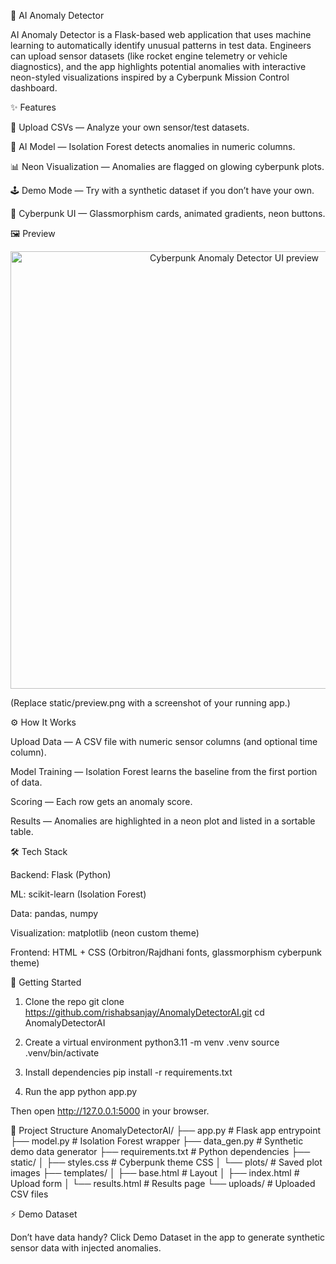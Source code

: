 🚀 AI Anomaly Detector

AI Anomaly Detector is a Flask-based web application that uses machine learning to automatically identify unusual patterns in test data. Engineers can upload sensor datasets (like rocket engine telemetry or vehicle diagnostics), and the app highlights potential anomalies with interactive neon-styled visualizations inspired by a Cyberpunk Mission Control dashboard.

✨ Features

📂 Upload CSVs — Analyze your own sensor/test datasets.

🤖 AI Model — Isolation Forest detects anomalies in numeric columns.

📊 Neon Visualization — Anomalies are flagged on glowing cyberpunk plots.

🕹️ Demo Mode — Try with a synthetic dataset if you don’t have your own.

🎨 Cyberpunk UI — Glassmorphism cards, animated gradients, neon buttons.

🖼️ Preview
<p align="center"> <img src="static/preview.png" width="700" alt="Cyberpunk Anomaly Detector UI preview"> </p>

(Replace static/preview.png with a screenshot of your running app.)

⚙️ How It Works

Upload Data — A CSV file with numeric sensor columns (and optional time column).

Model Training — Isolation Forest learns the baseline from the first portion of data.

Scoring — Each row gets an anomaly score.

Results — Anomalies are highlighted in a neon plot and listed in a sortable table.

🛠️ Tech Stack

Backend: Flask (Python)

ML: scikit-learn (Isolation Forest)

Data: pandas, numpy

Visualization: matplotlib (neon custom theme)

Frontend: HTML + CSS (Orbitron/Rajdhani fonts, glassmorphism cyberpunk theme)

🚀 Getting Started
1. Clone the repo
git clone https://github.com/rishabsanjay/AnomalyDetectorAI.git
cd AnomalyDetectorAI

2. Create a virtual environment
python3.11 -m venv .venv
source .venv/bin/activate

3. Install dependencies
pip install -r requirements.txt

4. Run the app
python app.py


Then open http://127.0.0.1:5000
 in your browser.

📂 Project Structure
AnomalyDetectorAI/
├── app.py               # Flask app entrypoint
├── model.py             # Isolation Forest wrapper
├── data_gen.py          # Synthetic demo data generator
├── requirements.txt     # Python dependencies
├── static/
│   ├── styles.css       # Cyberpunk theme CSS
│   └── plots/           # Saved plot images
├── templates/
│   ├── base.html        # Layout
│   ├── index.html       # Upload form
│   └── results.html     # Results page
└── uploads/             # Uploaded CSV files

⚡ Demo Dataset

Don’t have data handy? Click Demo Dataset in the app to generate synthetic sensor data with injected anomalies.
